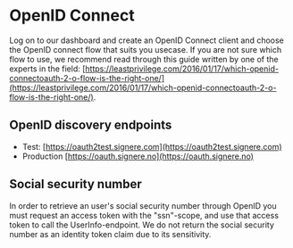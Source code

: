 # OpenID Connect

Log on to our dashboard and create an OpenID Connect client and choose the OpenID connect flow that suits you usecase. If you are not sure which flow to use, we recommend read through this guide written by one of the experts in the field: [https://leastprivilege.com/2016/01/17/which-openid-connectoauth-2-o-flow-is-the-right-one/](https://leastprivilege.com/2016/01/17/which-openid-connectoauth-2-o-flow-is-the-right-one/).

## OpenID discovery endpoints

* Test: [https://oauth2test.signere.com](https://oauth2test.signere.com)
* Production [https://oauth.signere.no](https://oauth.signere.no)

## Social security number

In order to retrieve an user's social security number through OpenID you must request an access token with the "ssn"-scope, and use that access token to call the UserInfo-endpoint. We do not return the social security number as an identity token claim due to its sensitivity.

